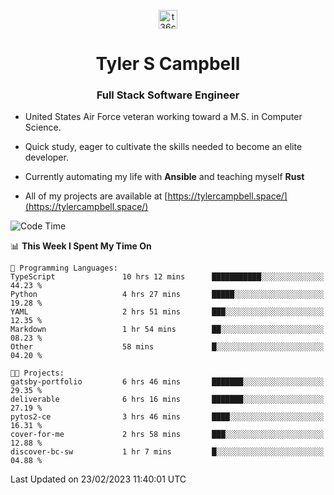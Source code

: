 <p align="center">
<a href="https://www.linkedin.com/in/t36campbell" target="blank"><img align="center" src="https://ik.imagekit.io/t36campbell/Portfolio/linkedin.png.original_m8bbGgPh6.png" alt="t36campbell" height="30" width="30" /></a>
</p>
<h1 align="center">Tyler S Campbell</h1>
<h3 align="center">Full Stack Software Engineer</h3>

* United States Air Force veteran working toward a M.S. in Computer Science.

* Quick study, eager to cultivate the skills needed to become an elite developer.

* Currently automating my life with **Ansible** and teaching myself **Rust**

* All of my projects are available at [https://tylercampbell.space/](https://tylercampbell.space/)

<!--START_SECTION:waka-->
![Code Time](http://img.shields.io/badge/Code%20Time-2%2C196%20hrs%2048%20mins-blue)

📊 **This Week I Spent My Time On** 

```text
💬 Programming Languages: 
TypeScript               10 hrs 12 mins      ███████████░░░░░░░░░░░░░░   44.23 % 
Python                   4 hrs 27 mins       █████░░░░░░░░░░░░░░░░░░░░   19.28 % 
YAML                     2 hrs 51 mins       ███░░░░░░░░░░░░░░░░░░░░░░   12.35 % 
Markdown                 1 hr 54 mins        ██░░░░░░░░░░░░░░░░░░░░░░░   08.23 % 
Other                    58 mins             █░░░░░░░░░░░░░░░░░░░░░░░░   04.20 % 

🐱‍💻 Projects: 
gatsby-portfolio         6 hrs 46 mins       ███████░░░░░░░░░░░░░░░░░░   29.35 % 
deliverable              6 hrs 16 mins       ███████░░░░░░░░░░░░░░░░░░   27.19 % 
pytos2-ce                3 hrs 46 mins       ████░░░░░░░░░░░░░░░░░░░░░   16.31 % 
cover-for-me             2 hrs 58 mins       ███░░░░░░░░░░░░░░░░░░░░░░   12.88 % 
discover-bc-sw           1 hr 7 mins         █░░░░░░░░░░░░░░░░░░░░░░░░   04.88 % 
```


 Last Updated on 23/02/2023 11:40:01 UTC
<!--END_SECTION:waka-->
